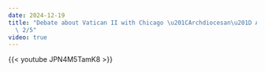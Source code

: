 ```yaml
---
date: 2024-12-19
title: "Debate about Vatican II with Chicago \u201CArchdiocesan\u201D Apologist -\
  \ 2/5"
video: true
---
```



{{< youtube JPN4M5TamK8 >}}
